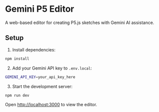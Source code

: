 # Gemini P5 Editor

A web-based editor for creating P5.js sketches with Gemini AI assistance.

## Setup

1. Install dependencies:
```bash
npm install
```

2. Add your Gemini API key to `.env.local`:
```bash
GEMINI_API_KEY=your_api_key_here
```

3. Start the development server:
```bash
npm run dev
```

Open [http://localhost:3000](http://localhost:3000) to view the editor. 